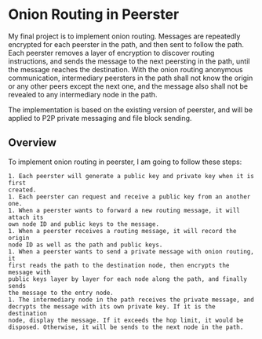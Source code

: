 Onion Routing in Peerster
=========================

My final project is to implement onion routing. Messages are repeatedly
encrypted for each peerster in the path, and then sent to follow the path. Each
peerster removes a layer of encryption to discover routing instructions, and
sends the message to the next peersting in the path, until the message reaches
the destination. With the onion routing anonymous communication, intermediary 
peersters in the path shall not know the origin or any other peers except the 
next one, and the message also shall not be revealed to any intermediary node
in the path.

The implementation is based on the existing version of peerster, and will be
applied to P2P private messaging and file block sending.

Overview
-----------

To implement onion routing in peerster, I am going to follow these steps:

    1. Each peerster will generate a public key and private key when it is first
    created. 
    1. Each peerster can request and receive a public key from an another one.
    1. When a peerster wants to forward a new routing message, it will attach its
    own node ID and public keys to the message.
    1. When a peerster receives a routing message, it will record the origin
    node ID as well as the path and public keys.
    1. When a peerster wants to send a private message with onion routing, it
    first reads the path to the destination node, then encrypts the message with
    public keys layer by layer for each node along the path, and finally sends
    the message to the entry node.
    1. The intermediary node in the path receives the private message, and
    decrypts the message with its own private key. If it is the destination
    node, display the message. If it exceeds the hop limit, it would be
    disposed. Otherwise, it will be sends to the next node in the path.

